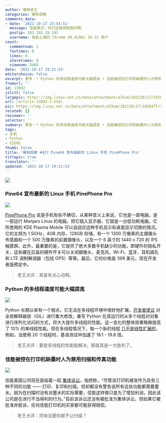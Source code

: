 ```yaml
---
author: 硬核老王
categories: 硬核观察
comments_data:
- date: '2021-10-17 23:43:51'
  message: 佳能表示：你们这是明知故问啊。
  postip: 183.192.29.192
  username: 来自上海的 Chrome 94.0|Mac 10.15 用户
count:
  commentnum: 1
  favtimes: 0
  likes: 0
  sharetimes: 0
  viewnum: 3468
date: '2021-10-17 19:21:53'
editorchoice: false
excerpt: 更多：• Python 的多线程速度可能大幅提高 • 佳能被控在打印机缺墨时人为禁用扫描和传真功能
fromurl: ''
id: 13892
islctt: false
largepic: https://img.linux.net.cn/data/attachment/album/202110/17/192047lr2kfo8r5ed0x0yr.jpg
url: /article-13892-1.html
pic: https://img.linux.net.cn/data/attachment/album/202110/17/192047lr2kfo8r5ed0x0yr.jpg.thumb.jpg
related: []
reviewer: ''
selector: ''
summary: 更多：• Python 的多线程速度可能大幅提高 • 佳能被控在打印机缺墨时人为禁用扫描和传真功能
tags:
- 手机
- Python
- 打印机
thumb: false
title: '硬核观察 #427 Pine64 宣布最新的 Linux 手机 PinePhone Pro'
titlepic: true
translator: ''
updated: '2021-10-17 19:21:53'
---
```


![](https://img.linux.net.cn/data/attachment/album/202110/17/192047lr2kfo8r5ed0x0yr.jpg)


### Pine64 宣布最新的 Linux 手机 PinePhone Pro


![](https://img.linux.net.cn/data/attachment/album/202110/17/192056i7zk1mmrmzyy97br.jpg)


[PinePhone Pro](https://www.pine64.org/pinephonepro/) 说是手机有些不确切，从某种意义上来说，它也是一部电脑，是一部运行 Manjaro Linux 的电脑。把它插入显示器，它就是一台低功耗电脑。它所使用的 KDE Plasma Mobile 可以自适应这种手机显示和桌面显示切换的情况。它的主频为 1.5GHz，4GB 内存，128GB 存储。有一个 1300 万像素的主摄像头传感器和一个 500 万像素的前置摄像头，以及一个 6 英寸的 1440 x 720 的 IPS 触摸屏。此外，最重要的是，它提供了绝大多数手机缺少的功能，即硬件的隐私开关，这些藏在后盖的硬件开关可以关闭摄像头、麦克风、Wi-Fi、蓝牙、耳机插孔和 LTE 调制解调器（包括 GPS）等等。最后，它的价格是 399 美元，现在开发者版预定中。



> 
> 老王点评：真是有点心动啊。
> 
> 
> 


### Python 的多线程速度可能大幅提高


![](https://img.linux.net.cn/data/attachment/album/202110/17/192118p8wjlt5tt3r458wz.jpg)


Python 长期以来有一个弱点，它无法在多线程环境中很好地扩展。[开发者提议](https://mail.python.org/archives/list/python-dev@python.org/thread/ABR2L6BENNA6UPSPKV474HCS4LWT26GY/) 对全局解释器锁（GIL）进行重大修改，重写 Python 在其运行时从多个线程对对象进行序列化访问的方式，将大大提升多线程的性能。这一变化的整体效果略微提高了 10% 的单线程性能。但在多线程情况下，每一个新的线程 [几乎是线性扩展的](https://www.infoworld.com/article/3637073/python-stands-to-lose-its-gil-and-gain-a-lot-of-speed.html)，例如，当使用 20 个线程时，基准测试中加速了 18.1 - 19.8 倍。



> 
> 老王点评：要是多线程的性能能解决，那就真是一大胜利了。
> 
> 
> 


### 佳能被控在打印机缺墨时人为禁用扫描和传真功能


![](https://img.linux.net.cn/data/attachment/album/202110/17/192137x1dmpobw2zzznn1c.jpg)


佳能美国公司现在面临着一起 [集体诉讼](https://www.businessinsider.com/canon-printers-class-action-lawsuit-filed-over-printers-2021-10)，指控称，“尽管该打印机被宣传为具有三种不同的功能 —— 打印、复印和扫描，但却都没有警告说所有这些功能都需要墨水。因为在扫描时没有对墨水的实际需要，佳能这样做只是为了增加利润，因此该公司是在进行不当得利的行为。”目前该诉讼还没有被批准为集体诉讼，但如果它被批准并胜诉，任何佳能打印机的买家都可能获得赔偿。



> 
> 老王点评：凭啥没墨你就不让扫描？
> 
> 
>